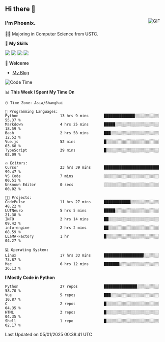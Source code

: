 ## Hi there 👋
<img align="right" alt="GIF" src="https://raw.githubusercontent.com/JoeyBling/JoeyBling/master/pic/pusheencode.gif" />

### I'm Phoenix.

👨‍🎓 Majoring in Computer Science from USTC.

🌟 **My Skills**

![](https://img.shields.io/badge/-Python-3e74a2?style=flat-square&logo=Python&logoColor=fff)
![](https://img.shields.io/badge/-C++-9f62a5?style=flat&logo=cplusplus&logoColor=white)
![](https://img.shields.io/badge/-Linux-185886?style=flat-square&logo=Linux&logoColor=fff)
![](https://img.shields.io/badge/-Rust-ff4136?style=flat-square&logo=Rust&logoColor=fff)

💬 **Welcome**

- [My Blog](https://ysy-phoenix.github.io/)

<!--START_SECTION:waka-->
![Code Time](http://img.shields.io/badge/Code%20Time-1%2C123%20hrs%2020%20mins-blue)

📊 **This Week I Spent My Time On** 

```text
🕑︎ Time Zone: Asia/Shanghai

💬 Programming Languages: 
Python                   13 hrs 9 mins       ██████████████░░░░░░░░░░░   55.37 % 
Markdown                 4 hrs 25 mins       █████░░░░░░░░░░░░░░░░░░░░   18.59 % 
Bash                     2 hrs 58 mins       ███░░░░░░░░░░░░░░░░░░░░░░   12.52 % 
Vue.js                   52 mins             █░░░░░░░░░░░░░░░░░░░░░░░░   03.68 % 
TypeScript               29 mins             █░░░░░░░░░░░░░░░░░░░░░░░░   02.09 % 

🔥 Editors: 
Cursor                   23 hrs 39 mins      █████████████████████████   99.47 % 
VS Code                  7 mins              ░░░░░░░░░░░░░░░░░░░░░░░░░   00.51 % 
Unknown Editor           0 secs              ░░░░░░░░░░░░░░░░░░░░░░░░░   00.02 % 

🐱‍💻 Projects: 
CodePulse                11 hrs 27 mins      ████████████░░░░░░░░░░░░░   48.22 % 
LUTNeuro                 5 hrs 5 mins        █████░░░░░░░░░░░░░░░░░░░░   21.38 % 
INFO                     2 hrs 14 mins       ██░░░░░░░░░░░░░░░░░░░░░░░   09.42 % 
info-engine              2 hrs 2 mins        ██░░░░░░░░░░░░░░░░░░░░░░░   08.59 % 
LLaMA-Factory            1 hr                █░░░░░░░░░░░░░░░░░░░░░░░░   04.27 % 

💻 Operating System: 
Linux                    17 hrs 33 mins      ██████████████████░░░░░░░   73.87 % 
Mac                      6 hrs 12 mins       ███████░░░░░░░░░░░░░░░░░░   26.13 % 
```

**I Mostly Code in Python** 

```text
Python                   27 repos            ███████████████░░░░░░░░░░   58.70 % 
Vue                      5 repos             ███░░░░░░░░░░░░░░░░░░░░░░   10.87 % 
C                        2 repos             █░░░░░░░░░░░░░░░░░░░░░░░░   04.35 % 
HTML                     2 repos             █░░░░░░░░░░░░░░░░░░░░░░░░   04.35 % 
Shell                    1 repo              █░░░░░░░░░░░░░░░░░░░░░░░░   02.17 % 
```




 Last Updated on 05/01/2025 00:38:41 UTC
<!--END_SECTION:waka-->

<!--
**ysy-phoenix/ysy-phoenix** is a ✨ _special_ ✨ repository because its `README.md` (this file) appears on your GitHub profile.

Here are some ideas to get you started:

- 🔭 I’m currently working on ...
- 🌱 I’m currently learning ...
- 👯 I’m looking to collaborate on ...
- 🤔 I’m looking for help with ...
- 💬 Ask me about ...
- 📫 How to reach me: ...
- 😄 Pronouns: ...
- ⚡ Fun fact: ...
-->
